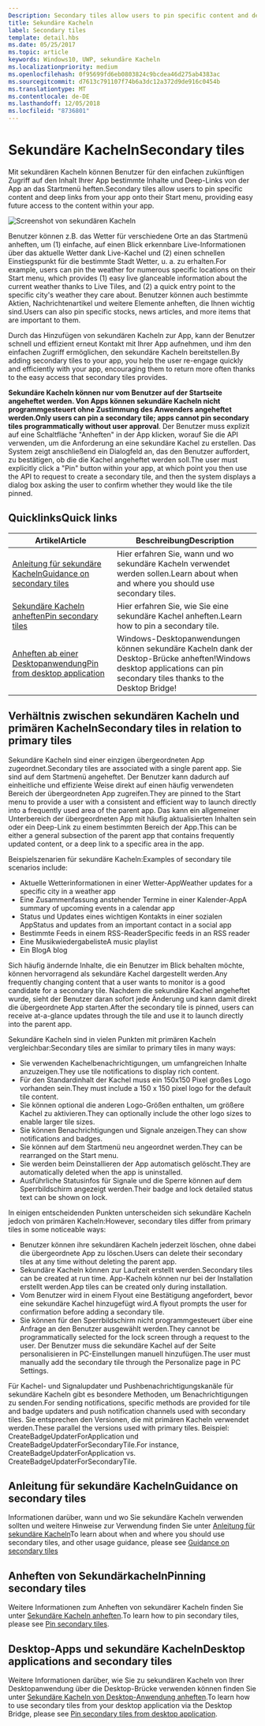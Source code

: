 ```yaml
---
Description: Secondary tiles allow users to pin specific content and deep links from your app onto their Start menu, providing easy future access to the content within your app.
title: Sekundäre Kacheln
label: Secondary tiles
template: detail.hbs
ms.date: 05/25/2017
ms.topic: article
keywords: Windows10, UWP, sekundäre Kacheln
ms.localizationpriority: medium
ms.openlocfilehash: 0f95699fd6eb0803824c9bcdea46d275ab4383ac
ms.sourcegitcommit: d7613c791107f74b6a3dc12a372d9de916c0454b
ms.translationtype: MT
ms.contentlocale: de-DE
ms.lasthandoff: 12/05/2018
ms.locfileid: "8736801"
---
```

# <a name="secondary-tiles"></a><span data-ttu-id="caec5-103">Sekundäre Kacheln</span><span class="sxs-lookup"><span data-stu-id="caec5-103">Secondary tiles</span></span>


<span data-ttu-id="caec5-104">Mit sekundären Kacheln können Benutzer für den einfachen zukünftigen Zugriff auf den Inhalt Ihrer App bestimmte Inhalte und Deep-Links von der App an das Startmenü heften.</span><span class="sxs-lookup"><span data-stu-id="caec5-104">Secondary tiles allow users to pin specific content and deep links from your app onto their Start menu, providing easy future access to the content within your app.</span></span>

![Screenshot von sekundären Kacheln](images/secondarytiles.png)

<span data-ttu-id="caec5-106">Benutzer können z.B. das Wetter für verschiedene Orte an das Startmenü anheften, um (1) einfache, auf einen Blick erkennbare Live-Informationen über das aktuelle Wetter dank Live-Kachel und (2) einen schnellen Einstiegspunkt für die bestimmte Stadt Wetter, u. a. zu erhalten.</span><span class="sxs-lookup"><span data-stu-id="caec5-106">For example, users can pin the weather for numerous specific locations on their Start menu, which provides (1) easy live glanceable information about the current weather thanks to Live Tiles, and (2) a quick entry point to the specific city's weather they care about.</span></span> <span data-ttu-id="caec5-107">Benutzer können auch bestimmte Aktien, Nachrichtenartikel und weitere Elemente anheften, die Ihnen wichtig sind.</span><span class="sxs-lookup"><span data-stu-id="caec5-107">Users can also pin specific stocks, news articles, and more items that are important to them.</span></span>

<span data-ttu-id="caec5-108">Durch das Hinzufügen von sekundären Kacheln zur App, kann der Benutzer schnell und effizient erneut Kontakt mit Ihrer App aufnehmen, und ihm den einfachen Zugriff ermöglichen, den sekundäre Kacheln bereitstellen.</span><span class="sxs-lookup"><span data-stu-id="caec5-108">By adding secondary tiles to your app, you help the user re-engage quickly and efficiently with your app, encouraging them to return more often thanks to the easy access that secondary tiles provides.</span></span>

<span data-ttu-id="caec5-109">**Sekundäre Kacheln können nur vom Benutzer auf der Startseite angeheftet werden. Von Apps können sekundäre Kacheln nicht programmgesteuert ohne Zustimmung des Anwenders angeheftet werden.**</span><span class="sxs-lookup"><span data-stu-id="caec5-109">**Only users can pin a secondary tile; apps cannot pin secondary tiles programmatically without user approval**.</span></span> <span data-ttu-id="caec5-110">Der Benutzer muss explizit auf eine Schaltfläche "Anheften" in der App klicken, worauf Sie die API verwenden, um die Anforderung an eine sekundäre Kachel zu erstellen. Das System zeigt anschließend ein Dialogfeld an, das den Benutzer auffordert, zu bestätigen, ob die die Kachel angeheftet werden soll.</span><span class="sxs-lookup"><span data-stu-id="caec5-110">The user must explicitly click a "Pin" button within your app, at which point you then use the API to request to create a secondary tile, and then the system displays a dialog box asking the user to confirm whether they would like the tile pinned.</span></span>

## <a name="quick-links"></a><span data-ttu-id="caec5-111">Quicklinks</span><span class="sxs-lookup"><span data-stu-id="caec5-111">Quick links</span></span>

| <span data-ttu-id="caec5-112">Artikel</span><span class="sxs-lookup"><span data-stu-id="caec5-112">Article</span></span> | <span data-ttu-id="caec5-113">Beschreibung</span><span class="sxs-lookup"><span data-stu-id="caec5-113">Description</span></span> |
| --- | --- |
| [<span data-ttu-id="caec5-114">Anleitung für sekundäre Kacheln</span><span class="sxs-lookup"><span data-stu-id="caec5-114">Guidance on secondary tiles</span></span>](secondary-tiles-guidance.md) | <span data-ttu-id="caec5-115">Hier erfahren Sie, wann und wo sekundäre Kacheln verwendet werden sollen.</span><span class="sxs-lookup"><span data-stu-id="caec5-115">Learn about when and where you should use secondary tiles.</span></span> |
| [<span data-ttu-id="caec5-116">Sekundäre Kacheln anheften</span><span class="sxs-lookup"><span data-stu-id="caec5-116">Pin secondary tiles</span></span>](secondary-tiles-pinning.md) | <span data-ttu-id="caec5-117">Hier erfahren Sie, wie Sie eine sekundäre Kachel anheften.</span><span class="sxs-lookup"><span data-stu-id="caec5-117">Learn how to pin a secondary tile.</span></span> |
| [<span data-ttu-id="caec5-118">Anheften ab einer Desktopanwendung</span><span class="sxs-lookup"><span data-stu-id="caec5-118">Pin from desktop application</span></span>](secondary-tiles-desktop-pinning.md) | <span data-ttu-id="caec5-119">Windows-Desktopanwendungen können sekundäre Kacheln dank der Desktop-Brücke anheften!</span><span class="sxs-lookup"><span data-stu-id="caec5-119">Windows desktop applications can pin secondary tiles thanks to the Desktop Bridge!</span></span> |


## <a name="secondary-tiles-in-relation-to-primary-tiles"></a><span data-ttu-id="caec5-120">Verhältnis zwischen sekundären Kacheln und primären Kacheln</span><span class="sxs-lookup"><span data-stu-id="caec5-120">Secondary tiles in relation to primary tiles</span></span>

<span data-ttu-id="caec5-121">Sekundäre Kacheln sind einer einzigen übergeordneten App zugeordnet.</span><span class="sxs-lookup"><span data-stu-id="caec5-121">Secondary tiles are associated with a single parent app.</span></span> <span data-ttu-id="caec5-122">Sie sind auf dem Startmenü angeheftet. Der Benutzer kann dadurch auf einheitliche und effiziente Weise direkt auf einen häufig verwendeten Bereich der übergeordneten App zugreifen.</span><span class="sxs-lookup"><span data-stu-id="caec5-122">They are pinned to the Start menu to provide a user with a consistent and efficient way to launch directly into a frequently used area of the parent app.</span></span> <span data-ttu-id="caec5-123">Das kann ein allgemeiner Unterbereich der übergeordneten App mit häufig aktualisierten Inhalten sein oder ein Deep-Link zu einem bestimmten Bereich der App.</span><span class="sxs-lookup"><span data-stu-id="caec5-123">This can be either a general subsection of the parent app that contains frequently updated content, or a deep link to a specific area in the app.</span></span>

<span data-ttu-id="caec5-124">Beispielszenarien für sekundäre Kacheln:</span><span class="sxs-lookup"><span data-stu-id="caec5-124">Examples of secondary tile scenarios include:</span></span>

* <span data-ttu-id="caec5-125">Aktuelle Wetterinformationen in einer Wetter-App</span><span class="sxs-lookup"><span data-stu-id="caec5-125">Weather updates for a specific city in a weather app</span></span>
* <span data-ttu-id="caec5-126">Eine Zusammenfassung anstehender Termine in einer Kalender-App</span><span class="sxs-lookup"><span data-stu-id="caec5-126">A summary of upcoming events in a calendar app</span></span>
* <span data-ttu-id="caec5-127">Status und Updates eines wichtigen Kontakts in einer sozialen App</span><span class="sxs-lookup"><span data-stu-id="caec5-127">Status and updates from an important contact in a social app</span></span>
* <span data-ttu-id="caec5-128">Bestimmte Feeds in einem RSS-Reader</span><span class="sxs-lookup"><span data-stu-id="caec5-128">Specific feeds in an RSS reader</span></span>
* <span data-ttu-id="caec5-129">Eine Musikwiedergabeliste</span><span class="sxs-lookup"><span data-stu-id="caec5-129">A music playlist</span></span>
* <span data-ttu-id="caec5-130">Ein Blog</span><span class="sxs-lookup"><span data-stu-id="caec5-130">A blog</span></span>

<span data-ttu-id="caec5-131">Sich häufig ändernde Inhalte, die ein Benutzer im Blick behalten möchte, können hervorragend als sekundäre Kachel dargestellt werden.</span><span class="sxs-lookup"><span data-stu-id="caec5-131">Any frequently changing content that a user wants to monitor is a good candidate for a secondary tile.</span></span> <span data-ttu-id="caec5-132">Nachdem die sekundäre Kachel angeheftet wurde, sieht der Benutzer daran sofort jede Änderung und kann damit direkt die übergeordnete App starten.</span><span class="sxs-lookup"><span data-stu-id="caec5-132">After the secondary tile is pinned, users can receive at-a-glance updates through the tile and use it to launch directly into the parent app.</span></span>

<span data-ttu-id="caec5-133">Sekundäre Kacheln sind in vielen Punkten mit primären Kacheln vergleichbar:</span><span class="sxs-lookup"><span data-stu-id="caec5-133">Secondary tiles are similar to primary tiles in many ways:</span></span>

* <span data-ttu-id="caec5-134">Sie verwenden Kachelbenachrichtigungen, um umfangreichen Inhalte anzuzeigen.</span><span class="sxs-lookup"><span data-stu-id="caec5-134">They use tile notifications to display rich content.</span></span>
* <span data-ttu-id="caec5-135">Für den Standardinhalt der Kachel muss ein 150x150 Pixel großes Logo vorhanden sein.</span><span class="sxs-lookup"><span data-stu-id="caec5-135">They must include a 150 x 150 pixel logo for the default tile content.</span></span>
* <span data-ttu-id="caec5-136">Sie können optional die anderen Logo-Größen enthalten, um größere Kachel zu aktivieren.</span><span class="sxs-lookup"><span data-stu-id="caec5-136">They can optionally include the other logo sizes to enable larger tile sizes.</span></span>
* <span data-ttu-id="caec5-137">Sie können Benachrichtigungen und Signale anzeigen.</span><span class="sxs-lookup"><span data-stu-id="caec5-137">They can show notifications and badges.</span></span>
* <span data-ttu-id="caec5-138">Sie können auf dem Startmenü neu angeordnet werden.</span><span class="sxs-lookup"><span data-stu-id="caec5-138">They can be rearranged on the Start menu.</span></span>
* <span data-ttu-id="caec5-139">Sie werden beim Deinstallieren der App automatisch gelöscht.</span><span class="sxs-lookup"><span data-stu-id="caec5-139">They are automatically deleted when the app is uninstalled.</span></span>
* <span data-ttu-id="caec5-140">Ausführliche Statusinfos für Signale und die Sperre können auf dem Sperrbildschirm angezeigt werden.</span><span class="sxs-lookup"><span data-stu-id="caec5-140">Their badge and lock detailed status text can be shown on lock.</span></span>

<span data-ttu-id="caec5-141">In einigen entscheidenden Punkten unterscheiden sich sekundäre Kacheln jedoch von primären Kacheln:</span><span class="sxs-lookup"><span data-stu-id="caec5-141">However, secondary tiles differ from primary tiles in some noticeable ways:</span></span>

* <span data-ttu-id="caec5-142">Benutzer können ihre sekundären Kacheln jederzeit löschen, ohne dabei die übergeordnete App zu löschen.</span><span class="sxs-lookup"><span data-stu-id="caec5-142">Users can delete their secondary tiles at any time without deleting the parent app.</span></span>
* <span data-ttu-id="caec5-143">Sekundäre Kacheln können zur Laufzeit erstellt werden.</span><span class="sxs-lookup"><span data-stu-id="caec5-143">Secondary tiles can be created at run time.</span></span> <span data-ttu-id="caec5-144">App-Kacheln können nur bei der Installation erstellt werden.</span><span class="sxs-lookup"><span data-stu-id="caec5-144">App tiles can be created only during installation.</span></span>
* <span data-ttu-id="caec5-145">Vom Benutzer wird in einem Flyout eine Bestätigung angefordert, bevor eine sekundäre Kachel hinzugefügt wird.</span><span class="sxs-lookup"><span data-stu-id="caec5-145">A flyout prompts the user for confirmation before adding a secondary tile.</span></span>
* <span data-ttu-id="caec5-146">Sie können für den Sperrbildschirm nicht programmgesteuert über eine Anfrage an den Benutzer ausgewählt werden.</span><span class="sxs-lookup"><span data-stu-id="caec5-146">They cannot be programmatically selected for the lock screen through a request to the user.</span></span> <span data-ttu-id="caec5-147">Der Benutzer muss die sekundäre Kachel auf der Seite personalisieren in PC-Einstellungen manuell hinzufügen.</span><span class="sxs-lookup"><span data-stu-id="caec5-147">The user must manually add the secondary tile through the Personalize page in PC Settings.</span></span>

<span data-ttu-id="caec5-148">Für Kachel- und Signalupdater und Pushbenachrichtigungskanäle für sekundäre Kacheln gibt es besondere Methoden, um Benachrichtigungen zu senden.</span><span class="sxs-lookup"><span data-stu-id="caec5-148">For sending notifications, specific methods are provided for tile and badge updaters and push notification channels used with secondary tiles.</span></span> <span data-ttu-id="caec5-149">Sie entsprechen den Versionen, die mit primären Kacheln verwendet werden.</span><span class="sxs-lookup"><span data-stu-id="caec5-149">These parallel the versions used with primary tiles.</span></span> <span data-ttu-id="caec5-150">Beispiel: CreateBadgeUpdaterForApplication und CreateBadgeUpdaterForSecondaryTile.</span><span class="sxs-lookup"><span data-stu-id="caec5-150">For instance, CreateBadgeUpdaterForApplication vs. CreateBadgeUpdaterForSecondaryTile.</span></span>


## <a name="guidance-on-secondary-tiles"></a><span data-ttu-id="caec5-151">Anleitung für sekundäre Kacheln</span><span class="sxs-lookup"><span data-stu-id="caec5-151">Guidance on secondary tiles</span></span>
<span data-ttu-id="caec5-152">Informationen darüber, wann und wo Sie sekundäre Kacheln verwenden sollten und weitere Hinweise zur Verwendung finden Sie unter [Anleitung für sekundäre Kacheln](secondary-tiles-guidance.md)</span><span class="sxs-lookup"><span data-stu-id="caec5-152">To learn about when and where you should use secondary tiles, and other usage guidance, please see [Guidance on secondary tiles](secondary-tiles-guidance.md)</span></span>


## <a name="pinning-secondary-tiles"></a><span data-ttu-id="caec5-153">Anheften von Sekundärkacheln</span><span class="sxs-lookup"><span data-stu-id="caec5-153">Pinning secondary tiles</span></span>
<span data-ttu-id="caec5-154">Weitere Informationen zum Anheften von sekundärer Kacheln finden Sie unter [Sekundäre Kacheln anheften](secondary-tiles-pinning.md).</span><span class="sxs-lookup"><span data-stu-id="caec5-154">To learn how to pin secondary tiles, please see [Pin secondary tiles](secondary-tiles-pinning.md).</span></span>


## <a name="desktop-applications-and-secondary-tiles"></a><span data-ttu-id="caec5-155">Desktop-Apps und sekundäre Kacheln</span><span class="sxs-lookup"><span data-stu-id="caec5-155">Desktop applications and secondary tiles</span></span>
<span data-ttu-id="caec5-156">Weitere Informationen darüber, wie Sie zu sekundären Kacheln von Ihrer Desktopanwendung über die Desktop-Brücke verwenden können finden Sie unter [Sekundäre Kacheln von Desktop-Anwendung anheften](secondary-tiles-desktop-pinning.md).</span><span class="sxs-lookup"><span data-stu-id="caec5-156">To learn how to use secondary tiles from your desktop application via the Desktop Bridge, please see [Pin secondary tiles from desktop application](secondary-tiles-desktop-pinning.md).</span></span>
